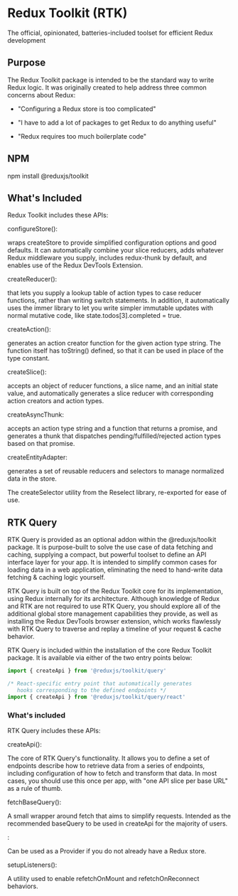 # Redux Toolkit (RTK)

The official, opinionated, batteries-included toolset for efficient Redux development

## Purpose
The Redux Toolkit package is intended to be the standard way to write Redux logic. It was originally created to help address three common concerns about Redux:

- "Configuring a Redux store is too complicated"

- "I have to add a lot of packages to get Redux to do anything useful"

- "Redux requires too much boilerplate code"

## NPM
npm install @reduxjs/toolkit

## What's Included
Redux Toolkit includes these APIs:

configureStore(): 

wraps createStore to provide simplified configuration options and good defaults. It can automatically combine your slice reducers, adds whatever Redux middleware you supply, includes redux-thunk by default, and enables use of the Redux DevTools Extension.


createReducer():

that lets you supply a lookup table of action types to case reducer functions, rather than writing switch statements. In addition, it automatically uses the immer library to let you write simpler immutable updates with normal mutative code, like state.todos[3].completed = true.


createAction(): 

generates an action creator function for the given action type string. The function itself has toString() defined, so that it can be used in place of the type constant.


createSlice(): 

accepts an object of reducer functions, a slice name, and an initial state value, and automatically generates a slice reducer with corresponding action creators and action types.


createAsyncThunk: 

accepts an action type string and a function that returns a promise, and generates a thunk that dispatches pending/fulfilled/rejected action types based on that promise.


createEntityAdapter: 

generates a set of reusable reducers and selectors to manage normalized data in the store.


The createSelector utility from the Reselect library, re-exported for ease of use.


## RTK Query

RTK Query is provided as an optional addon within the @reduxjs/toolkit package. It is purpose-built to solve the use case of data fetching and caching, supplying a compact, but powerful toolset to define an API interface layer for your app. It is intended to simplify common cases for loading data in a web application, eliminating the need to hand-write data fetching & caching logic yourself.

RTK Query is built on top of the Redux Toolkit core for its implementation, using Redux internally for its architecture. Although knowledge of Redux and RTK are not required to use RTK Query, you should explore all of the additional global store management capabilities they provide, as well as installing the Redux DevTools browser extension, which works flawlessly with RTK Query to traverse and replay a timeline of your request & cache behavior.

RTK Query is included within the installation of the core Redux Toolkit package. It is available via either of the two entry points below:
```js
import { createApi } from '@reduxjs/toolkit/query'

/* React-specific entry point that automatically generates
   hooks corresponding to the defined endpoints */
import { createApi } from '@reduxjs/toolkit/query/react'
```

### What's included

RTK Query includes these APIs:

createApi(): 

The core of RTK Query's functionality. It allows you to define a set of endpoints describe how to retrieve data from a series of endpoints, including configuration of how to fetch and transform that data. In most cases, you should use this once per app, with "one API slice per base URL" as a rule of thumb.


fetchBaseQuery(): 

A small wrapper around fetch that aims to simplify requests. Intended as the recommended baseQuery to be used in createApi for the majority of users.


<ApiProvider />: 

Can be used as a Provider if you do not already have a Redux store.


setupListeners(): 

A utility used to enable refetchOnMount and refetchOnReconnect behaviors.